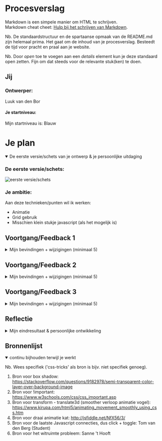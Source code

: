 # Procesverslag
Markdown is een simpele manier om HTML te schrijven.  
Markdown cheat cheet: [Hulp bij het schrijven van Markdown](https://github.com/adam-p/markdown-here/wiki/Markdown-Cheatsheet).

Nb. De standaardstructuur en de spartaanse opmaak van de README.md zijn helemaal prima. Het gaat om de inhoud van je procesverslag. Besteedt de tijd voor pracht en praal aan je website.

Nb. Door *open* toe te voegen aan een *details* element kun je deze standaard open zetten. Fijn om dat steeds voor de relevante stuk(ken) te doen.


## Jij

### Ontwerper:
Luuk van den Bor

#### Je startniveau:
Mijn startniveau is: Blauw


# Je plan

<details open>
  <summary>De eerste versie/schets van je ontwerp & je persoonlijke uitdaging</summary>

  ### De eerste versie/schets:
  <img src="readme-images/schets.png" width="375px" alt="eerste versie/schets">

  ### Je ambitie:
  Aan deze technieken/punten wil ik werken:
  - Animatie
  - Grid gebruik
  - Misschien klein stukje javascript (als het mogelijk is)

</details>


## Voortgang/Feedback 1

<details>
  <summary>Mijn bevindingen + wijzigingen (minimaal 5)</summary>

  ### Bevindingen:
  Omschrijving van wat er nog niet orde was (tekst en afbeeding(en)).

  <img src="readme-images/feedback.png" width="375px" alt="miro feedback">

  Feedback punten:

  Je zou kunnen kiezen voor een play/mute button zodat er continue muziek loopt van de desbetreffende serie

  De detailpagina's in de stijl aanpassen per game.

  Als je wilt animeren kan je de karakters misschien uit beeld naar recht sliden en weer in beeld sliden met de gekozen animatie

  Je kunt nadenken over easter eggs vanuit de game

  Progressive Disclosure met karakter misschien

  Delays toevoegen voor weergave info

  #### Oplossing:
  Beschrijving hoe je het hebt hebt opgelost of als het niet gelukt is hoe je het zou oplossen (tekst en afbeeding(en)).

  <img src="readme-images/vervolgschets.png" width="375px" alt="nieuwe schets met interacties">

  Op het eerste scherm heb ik de overview weergegeven met de hover animatie om de aparte games te tonen.

  Op het tweede scherm zie je per game het overzicht waarbij de elementen inschuiven op het moment dat je op de background klikt.

  Op het derde scherm heb ik een animatie uitgelicht van het karakter waarbij je met een dubbelklik (of misschien 1 klik) het element een sprong laat maken of misschien een woosh (even kijken wat haalbaar is).

  Op het laatste scherm heb ik uitgelicht dat met een button je de muziek van de game kan afspelen.

  Als ik nog tijd over heb wil ik nog een easter egg toevoegen. Eerst maar focussen op bovenstaande punten.

</details>


## Voortgang/Feedback 2

<details>
  <summary>Mijn bevindingen + wijzigingen (minimaal 5)</summary>

  <img src="readme-images/feedback2_1.png" width="375px" alt="feedback formulier 1">

  <img src="readme-images/feedback2_2.png" width="375px" alt="feedback formulier 2">

  ### Bevindingen:
  Omschrijving van wat er nog niet orde was (tekst en afbeeding(en)).

  Verzorging:
  - Als je het scherm niet te veel verkleint is het goed responsive. Bij meer dan 50% vallen delen buiten het veld en zijn de characters te groot.

Semantische code
  - Alt text ontbreekt nog.

Nette code
  - In  CSS root staat een kleur.
  - Je zou meer witruimte kunnen gebruiken.
  - Uitleg ontbreekt nog.
  - Veel gebruik van PX, geen relatieve units.
  - Als je 1 x de keyframe van opacity hebt aangemaakt, moet je hem dan nog herhalen?
  - Afmetingen foto's en text grootte wordt steeds herhaald, deze kan in 1x worden geschreven.
  - Nog geen bronnen opgenomen, maar misschien NVT.

  #### Oplossing:
  Beschrijving hoe je het hebt hebt opgelost of als het niet gelukt is hoe je het zou oplossen (tekst en afbeeding(en)).

  - Alt text toegevoegd
  - Custom properties toegevoegd voor de kleuren settings
  - Alle elementen met px veranderd naar em
  - Alle algemene styling per 1 element toegepast en herhaling eruit gehaald
  - Afbeelding groottes aangepast
  - Bronnen in styling notities gezet

</details>


## Voortgang/Feedback 3

<details>
  <summary>Mijn bevindingen + wijzigingen (minimaal 5)</summary>

  <img src="readme-images/feedback3.png" width="375px" alt="feedback formulier">

  ### Bevindingen:
  Omschrijving van wat er nog niet orde was (tekst en afbeeding(en)).

  - Concept en details passen nog niet goed bij elkaar
  - Styling kan strakker
  - Code bij elkaar positioneren
  - Technische problemen: Witruimte ontstaat aan zijkant
  - Meer animaties toevoegen

  #### Oplossing:
  Beschrijving hoe je het hebt hebt opgelost of als het niet gelukt is hoe je het zou oplossen (tekst en afbeeding(en)).

  - Concept strakker uitgewerkt. Nu een quest game ervan gemaakt dat je per game een verstopt element moet zoeken en daar op moet klikken zodat er een animatie activeert.
  - Schaduwen toegevoegd, overgangen smoother laten lopen (Sanne), tekst styling van de quest passend gemaakt. Concept voelt nu als een geheel
  - Alle code semantisch correct neergezet (volgens mij geheel kloppend), code bij elkaar gepositioneerd en duidelijk titels gegeven
  - Witruimte probleem opgelost door Sanne. Het probleem was dat de afbeeldingen in de div uit de div staken als die opx breed was.
  - Animaties per game toegevoegd met elementen (krokodil, vogel, kat, octopus en pepsiflesje (easter egg)) die te maken hebben met de game.

</details>


## Reflectie

<details>
  <summary>Mijn eindresultaat & persoonlijke ontwikkeling</summary>

  ### Je uitkomst - karakteristiek screenshot(s):
  <img src="readme-images/overview.png" width="375px" alt="final ontwerp overzicht">
  <img src="readme-images/blackflagoverview.png" width="375px" alt="final ontwerp blackflag">
  <img src="readme-images/unityoverview.png" width="375px" alt="final ontwerp unity">
  <img src="readme-images/originsoverview.png" width="375px" alt="final ontwerp origins">
  <img src="readme-images/odysseyoverview.png" width="375px" alt="final ontwerp odyssey">
  <img src="readme-images/valhallaoverview.png" width="375px" alt="final ontwerp valhalla">

  ### Dit ging goed/Heb ik geleerd:
  Korte omschrijving met plaatje(s)

  <img src="readme-images/animationproperty.png" width="375px" alt="top">

  Na het vele tweaken met positionering en styling merkte ik dat het coderen me alweer wat beter af begon te gaan. Het werken met animaties ging nu vrij soepel in tegenstelling tot vorig jaar. Daarnaast is het stylen van het gehele concept me ook veel beter af gegaan en is het nu veel meer 1 geheel. Door de zelfverzekerdheid die meer omhoog is gekomen gedurende het proces, kon ik veel sneller aanpassingen doen en elementen veranderen op de momenten dat dat nodig was. Een goed voorbeeld van wat goed ging, is dat ik eerst alle animatie properties onder elkaar staan en die heb ik uiteindelijk samengevoegd in de animation property, met de gekozen values erachter aan. Dit werkt veel efficiënter en is voor mij daarom ook erg waardevol.

  ### Dit was lastig/Is niet gelukt:
  Korte omschrijving met plaatje(s)

  <img src="readme-images/divsectionstyling.png" width="375px" alt="bummer">

  Hetgeen waar ik de meeste moeite mee had, was het positioneren van de elementen. Voornamelijk de div's en section's. Hierdoor is uiteindelijk ook het witruimte probleem ontstaan wat uiteindelijk met de hulp van Sanne is opgelost. Verder wilde ik misschien nog een soort lock toevoegen zodat niet bij elke hover je veranderd van weergave positie. Dit zou zorgen voor meer standvastigheid en een verbetering kunnen zijn van het ontwerp.

  Over het algemeen ben ik tevreden met het resultaat. Het programmeren ging me een stuk beter af dan vorig jaar en bepaalde connecties tussen de elementen kon ik veel sneller vanuit mezelf leggen. Programmeren is zeker niet mijn eerste keus als het gaat om CMD, maar ik ben blij dat ik met dit project zelfverzekerder ben geworden in het vak.

</details>


## Bronnenlijst

<details open>
<summary>continu bijhouden terwijl je werkt</summary>

Nb. Wees specifiek ('css-tricks' als bron is bijv. niet specifiek genoeg).

1. Bron voor box shadow: https://stackoverflow.com/questions/9182978/semi-transparent-color-layer-over-background-image
2. Bron voor !important: https://www.w3schools.com/css/css_important.asp
3. Bron voor transform - translate3d (smoother verloop animatie vogel): https://www.kirupa.com/html5/animating_movement_smoothly_using_css.htm
4. Bron voor draai animatie kat: http://jsfiddle.net/NfX56/3/
5. Bron voor de laatste Javascript connecties, dus click + toggle: Tom van den Berg (Student)
6. Bron voor het witruimte probleem: Sanne 't Hooft

</details>
